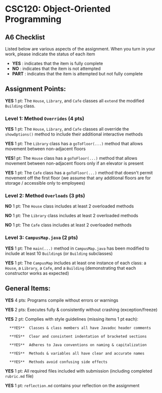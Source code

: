 # CSC120: Object-Oriented Programming
## A6 Checklist

Listed below are various aspects of the assignment.  When you turn in your work, please indicate the status of each item

- **YES** : indicates that the item is fully complete
- **NO** : indicates that the item is not attempted
- **PART** : indicates that the item is attempted but not fully complete


## Assignment Points:

**YES** 1 pt: The `House`, `Library`, and `Cafe` classes all `extend` the modified `Building` class.

### Level 1: Method `Overrides` (4 pts)

**YES** 1 pt: The `House`, `Library`, and `Cafe` classes all override the `showOptions()` method to include their additional interactive methods

**YES** 1 pt: The `Library` class has a `goToFloor(...)` method that allows movement between non-adjacent floors

**YES**1 pt: The `House` class has a `goToFloor(...)` method that allows movement between non-adjacent floors only if an elevator is present

**YES** 1 pt: The `Cafe` class has a `goToFloor(...)` method that doesn't permit movement off the first floor (we assume that any additional floors are for storage / accessible only to employees)

### Level 2: Method `Overloads` (3 pts)

**NO**  1 pt: The `House` class includes at least 2 overloaded methods

**NO**  1 pt: The `Library` class includes at least 2 overloaded methods

**NO**  1 pt: The `Cafe` class includes at least 2 overloaded methods

### Level 3: `CampusMap.java` (2 pts)

**YES** 1 pt: The `main(...)` method in `CampusMap.java` has been modified to include at least 10 `Building`s (or `Building` subclasses)

**YES** 1 pt: The `CampusMap` includes at least one instance of each class: a `House`, a `Library`, a `Cafe`, and a `Building` (demonstrating that each constructor works as expected)



## General Items:

**YES**  4 pts: Programs compile without errors or warnings

**YES** 2 pts: Executes fully & consistently without crashing (exception/freeze)

**YES**  2 pt: Complies with style guidelines (missing items 1 pt each):

      **YES**  Classes & class members all have Javadoc header comments

      **YES**  Clear and consistent indentation of bracketed sections

      **YES**  Adheres to Java conventions on naming & capitalization

      **YES**  Methods & variables all have clear and accurate names

      **YES**  Methods avoid confusing side effects

**YES** 1 pt: All required files included with submission (including completed `rubric.md` file)

**YES**  1 pt: `reflection.md` contains your reflection on the assignment
